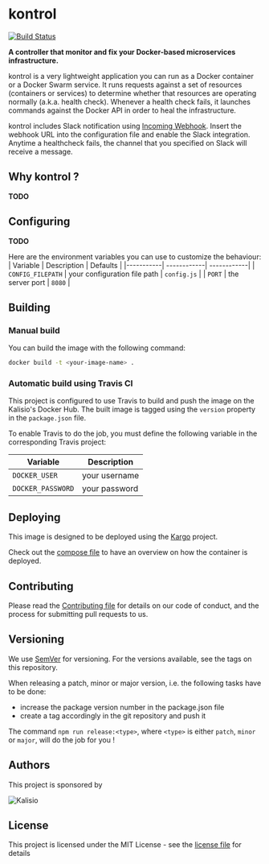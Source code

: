 # kontrol

[![Build Status](https://travis-ci.com/kalisio/kontrol.png?branch=master)](https://travis-ci.com/kalisio/kontrol)

**A controller that monitor and fix your Docker-based microservices infrastructure.**

kontrol is a very lightweight application you can run as a Docker container or a Docker Swarm service. It runs requests against a set of resources (containers or services) to determine whether that resources are operating normally (a.k.a. health check). Whenever a health check fails, it launches commands against the Docker API in order to heal the infrastructure.

kontrol includes Slack notification using [Incoming Webhook](https://api.slack.com/messaging/webhooks). Insert the webhook URL into the configuration file and enable the Slack integration. Anytime a healthcheck fails, the channel that you specified on Slack will receive a message.

## Why kontrol ?

**TODO**

## Configuring

**TODO**

Here are the environment variables you can use to customize the behaviour:
| Variable  | Description | Defaults |
|-----------| ------------| ------------|
| `CONFIG_FILEPATH` | your configuration file path | `config.js` |
| `PORT` | the server port | `8080` |

## Building

### Manual build 

You can build the image with the following command:

```bash
docker build -t <your-image-name> .
```

### Automatic build using Travis CI

This project is configured to use Travis to build and push the image on the Kalisio's Docker Hub.
The built image is tagged using the `version` property in the `package.json` file.

To enable Travis to do the job, you must define the following variable in the corresponding Travis project:

| Variable  | Description |
|-----------| ------------|
| `DOCKER_USER` | your username |
| `DOCKER_PASSWORD` | your password |

## Deploying

This image is designed to be deployed using the [Kargo](https://kalisio.github.io/kargo/) project.

Check out the [compose file](https://github.com/kalisio/kargo/blob/master/deploy/kontrol.yml) to have an overview on how the container is deployed.

## Contributing

Please read the [Contributing file](./.github/CONTRIBUTING.md) for details on our code of conduct, and the process for submitting pull requests to us.

## Versioning

We use [SemVer](https://semver.org/) for versioning. For the versions available, see the tags on this repository.

When releasing a patch, minor or major version, i.e. the following tasks have to be done:
- increase the package version number in the package.json file
- create a tag accordingly in the git repository and push it

The command `npm run release:<type>`, where  `<type>` is either `patch`, `minor` or `major`, will do the job for you ! 

## Authors

This project is sponsored by 

![Kalisio](https://s3.eu-central-1.amazonaws.com/kalisioscope/kalisio/kalisio-logo-black-256x84.png)

## License

This project is licensed under the MIT License - see the [license file](./LICENSE.md) for details

